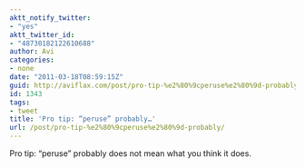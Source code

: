 ```yaml
---
aktt_notify_twitter:
- "yes"
aktt_twitter_id:
- "48730182122610688"
author: Avi
categories:
- none
date: "2011-03-18T08:59:15Z"
guid: http://aviflax.com/post/pro-tip-%e2%80%9cperuse%e2%80%9d-probably/
id: 1343
tags:
- tweet
title: 'Pro tip: “peruse” probably…'
url: /post/pro-tip-%e2%80%9cperuse%e2%80%9d-probably/
---
```

Pro tip: “peruse” probably does not mean what you think it does.
